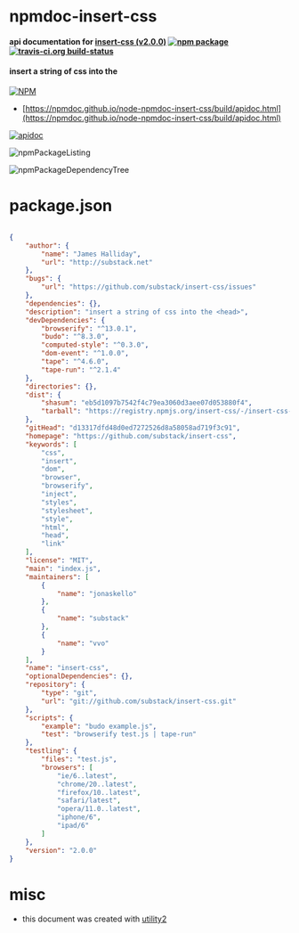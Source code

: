 # npmdoc-insert-css

#### api documentation for  [insert-css (v2.0.0)](https://github.com/substack/insert-css)  [![npm package](https://img.shields.io/npm/v/npmdoc-insert-css.svg?style=flat-square)](https://www.npmjs.org/package/npmdoc-insert-css) [![travis-ci.org build-status](https://api.travis-ci.org/npmdoc/node-npmdoc-insert-css.svg)](https://travis-ci.org/npmdoc/node-npmdoc-insert-css)

#### insert a string of css into the <head>

[![NPM](https://nodei.co/npm/insert-css.png?downloads=true&downloadRank=true&stars=true)](https://www.npmjs.com/package/insert-css)

- [https://npmdoc.github.io/node-npmdoc-insert-css/build/apidoc.html](https://npmdoc.github.io/node-npmdoc-insert-css/build/apidoc.html)

[![apidoc](https://npmdoc.github.io/node-npmdoc-insert-css/build/screenCapture.buildCi.browser.%252Ftmp%252Fbuild%252Fapidoc.html.png)](https://npmdoc.github.io/node-npmdoc-insert-css/build/apidoc.html)

![npmPackageListing](https://npmdoc.github.io/node-npmdoc-insert-css/build/screenCapture.npmPackageListing.svg)

![npmPackageDependencyTree](https://npmdoc.github.io/node-npmdoc-insert-css/build/screenCapture.npmPackageDependencyTree.svg)



# package.json

```json

{
    "author": {
        "name": "James Halliday",
        "url": "http://substack.net"
    },
    "bugs": {
        "url": "https://github.com/substack/insert-css/issues"
    },
    "dependencies": {},
    "description": "insert a string of css into the <head>",
    "devDependencies": {
        "browserify": "^13.0.1",
        "budo": "^8.3.0",
        "computed-style": "^0.3.0",
        "dom-event": "^1.0.0",
        "tape": "^4.6.0",
        "tape-run": "^2.1.4"
    },
    "directories": {},
    "dist": {
        "shasum": "eb5d1097b7542f4c79ea3060d3aee07d053880f4",
        "tarball": "https://registry.npmjs.org/insert-css/-/insert-css-2.0.0.tgz"
    },
    "gitHead": "d13317dfd48d0ed7272526d8a58058ad719f3c91",
    "homepage": "https://github.com/substack/insert-css",
    "keywords": [
        "css",
        "insert",
        "dom",
        "browser",
        "browserify",
        "inject",
        "styles",
        "stylesheet",
        "style",
        "html",
        "head",
        "link"
    ],
    "license": "MIT",
    "main": "index.js",
    "maintainers": [
        {
            "name": "jonaskello"
        },
        {
            "name": "substack"
        },
        {
            "name": "vvo"
        }
    ],
    "name": "insert-css",
    "optionalDependencies": {},
    "repository": {
        "type": "git",
        "url": "git://github.com/substack/insert-css.git"
    },
    "scripts": {
        "example": "budo example.js",
        "test": "browserify test.js | tape-run"
    },
    "testling": {
        "files": "test.js",
        "browsers": [
            "ie/6..latest",
            "chrome/20..latest",
            "firefox/10..latest",
            "safari/latest",
            "opera/11.0..latest",
            "iphone/6",
            "ipad/6"
        ]
    },
    "version": "2.0.0"
}
```



# misc
- this document was created with [utility2](https://github.com/kaizhu256/node-utility2)

